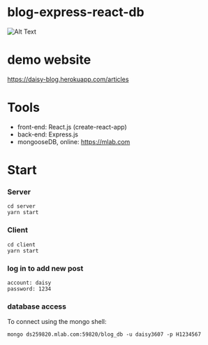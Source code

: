 # blog-express-react-db


![Alt Text](https://i.imgur.com/MH8chat.gif)

# demo website
https://daisy-blog.herokuapp.com/articles


# Tools
- front-end: React.js (create-react-app)
- back-end: Express.js
- mongooseDB, online: https://mlab.com

# Start 
### Server
```
cd server
yarn start
```

### Client
```
cd client
yarn start
```

### log in to add new post
```
account: daisy
password: 1234
```

### database access
To connect using the mongo shell:
```
mongo ds259820.mlab.com:59820/blog_db -u daisy3607 -p H1234567
```
